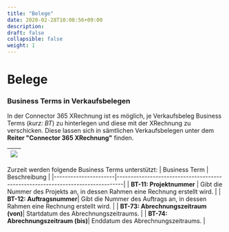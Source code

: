 ```yaml
---
title: "Belege"
date: 2020-02-28T10:08:56+09:00
description: 
draft: false
collapsible: false
weight: 1
---
```

# Belege

### Business Terms in Verkaufsbelegen

In der Connector 365 XRechnung ist es möglich, je Verkaufsbeleg Business Terms (_kurz: BT_) zu hinterlegen und diese mit der XRechnung zu verschicken. Diese lassen sich in sämtlichen Verkaufsbelegen unter dem **Reiter "Connector 365 XRechnung"** finden.

|![](/images/XRechnung/XRechnungBTfields.png)|
|-|


Zurzeit werden folgende Business Terms unterstützt:
| Business Term        | Beschreibung                                                                   |
|----------------------|--------------------------------------------------------------------------------|
| **BT-11: Projektnummer** | Gibt die Nummer des Projekts an, in dessen Rahmen eine Rechnung erstellt wird. |
| **BT-12: Auftragsnummer**| Gibt die Nummer des Auftrags an, in dessen Rahmen eine Rechnung erstellt wird. |
| **BT-73: Abrechnungszeitraum (von)**| Startdatum des Abrechnungszeitraums. |
| **BT-74: Abrechnungszeitraum (bis)**| Enddatum des Abrechnungszeitraums. |

